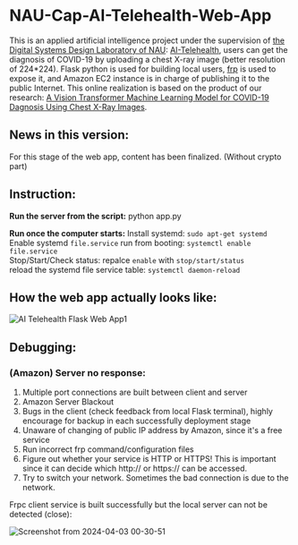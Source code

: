 # NAU-Cap-AI-Telehealth-Web-App
This is an applied artificial intelligence project under the supervision of [the Digital Systems Design Laboratory of NAU](https://www.dsdlab.nau.edu/): [AI-Telehealth](https://sites.google.com/nau.edu/ai-telehealth/home), users can get the diagnosis of COVID-19 by uploading a chest X-ray image (better resolution of 224*224). Flask python is used  for building local users, [frp](https://github.com/fatedier/frp) is used to expose it, and Amazon EC2 instance is in charge of publishing it to the public Internet.
This online realization is based on the product of our research: [A Vision Transformer Machine Learning Model for COVID-19 Dagnosis Using Chest X-Ray Images](https://github.com/TyBruceChen/Research-A-Vision-Transformer-Machine-Learning-Model-for-COVID-19-Dagnosis-Using-Chest-X-Ray-Images).

## News in this version:

For this stage of the web app, content has been finalized. (Without crypto part)

## Instruction:

**Run the server from the script:**
python app.py

**Run once the computer starts:**
Install systemd:  ```sudo apt-get systemd``` <br>
Enable systemd ```file.service``` run from booting: ```systemctl enable file.service``` <br>
Stop/Start/Check status: repalce ```enable``` with ```stop/start/status``` <br>
reload the systemd file service table: ```systemctl daemon-reload``` <be>

## How the web app actually looks like:
![AI Telehealth Flask Web App1](https://github.com/TyBruceChen/NAU-AI-Telehealth-Web-App/assets/152252677/5a429904-2cc3-40c6-8c9f-5e9ec274560d)


## Debugging:

### (Amazon) Server no response:

1. Multiple port connections are built between client and server
2. Amazon Server Blackout
3. Bugs in the client (check feedback from local Flask terminal), highly encourage for backup in each successfully deployment stage
4. Unaware of changing of public IP address by Amazon, since it's a free service
5. Run incorrect frp command/configuration files
6. Figure out whether your service is HTTP or HTTPS! This is important since it can decide which http:// or https:// can be accessed.
7. Try to switch your network. Sometimes the bad connection is due to the network.

Frpc client service is built successfully but the local server can not be detected (close):

![Screenshot from 2024-04-03 00-30-51](https://github.com/TyBruceChen/NAU-Cap-AI-Telehealth-Amazon-Web-App/assets/152252677/5425804b-c908-42fe-b6c7-41d683339e56)
